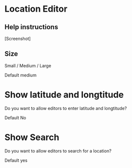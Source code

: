 # Location Editor

## Help instructions
[Screenshot]

## Size
Small / Medium / Large

Default medium



# Show latitude and longtitude
Do you want to allow editors to enter latitude and longtitude?

Default No


# Show Search
Do you want to allow editors to search for a location?

Default yes